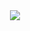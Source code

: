 <div align="center">
<img src="https://github.com/Systemless-DeBloaters/.github/assets/76901932/2e83638f-1a17-404c-b36f-fac7a5d3abd0">
</div>
